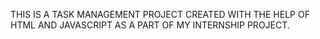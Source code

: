 THIS IS A TASK MANAGEMENT PROJECT CREATED WITH THE HELP OF HTML AND JAVASCRIPT AS A PART OF MY INTERNSHIP PROJECT.
